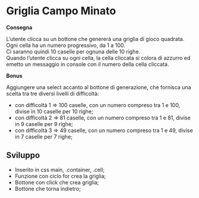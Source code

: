 Griglia Campo Minato
===

**Consegna**  

L’utente clicca su un bottone che genererà una griglia di gioco quadrata.  
Ogni cella ha un numero progressivo, da 1 a 100.  
Ci saranno quindi 10 caselle per ognuna delle 10 righe.  
Quando l’utente clicca su ogni cella, la cella cliccata si colora di azzurro ed emetto un messaggio in console con il numero della cella cliccata.    

**Bonus**  

Aggiungere una select accanto al bottone di generazione, che fornisca una scelta tra tre diversi livelli di difficoltà:  
- con difficoltà 1 => 100 caselle, con un numero compreso tra 1 e 100, divise in 10 caselle per 10 righe;
- con difficoltà 2 => 81 caselle, con un numero compreso tra 1 e 81, divise in 9 caselle per 9 righe;
- con difficoltà 3 => 49 caselle, con un numero compreso tra 1 e 49, divise in 7 caselle per 7 righe;

## Sviluppo

- Inserito in css main, .container, .cell;
- Funzione con ciclo for crea la griglia;
- Bottone con click che crea griglia;
- Bottone che torna indietro;